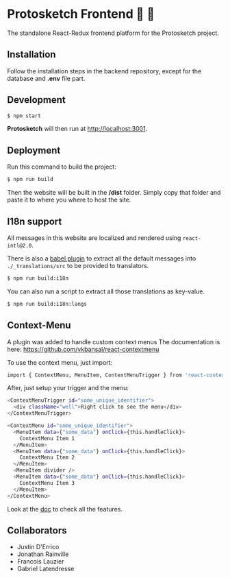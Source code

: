 # Protosketch Frontend :art: :triangular_ruler:

The standalone React-Redux frontend platform for the Protosketch project.

## Installation

Follow the installation steps in the backend repository, except for the database and **.env** file part.

## Development

```bash
$ npm start
```
**Protosketch** will then run at [http://localhost:3001](http://localhost:3001).

## Deployment

Run this command to build the project:

```bash
$ npm run build
```

Then the website will be built in the **/dist** folder. Simply copy that folder and paste it to where you where to host the site.

## I18n support

All messages in this website are localized and rendered using `react-intl@2.0`.

There is also a [babel plugin](https://github.com/yahoo/babel-plugin-react-intl) to extract all the default messages into `./_translations/src` to be provided to translators.

```bash
$ npm run build:i18n
```

You can also run a script to extract all those translations as key-value.

```bash
$ npm run build:i18n:langs
```

## Context-Menu

A plugin was added to handle custom context menus
The documentation is here: https://github.com/vkbansal/react-contextmenu

To use the context menu, just import:

```bash
import { ContextMenu, MenuItem, ContextMenuTrigger } from 'react-contextmenu';
```

After, just setup your trigger and the menu:

```bash
<ContextMenuTrigger id="some_unique_identifier">
  <div className="well">Right click to see the menu</div>
</ContextMenuTrigger>

<ContextMenu id="some_unique_identifier">
  <MenuItem data={"some_data"} onClick={this.handleClick}>
    ContextMenu Item 1
  </MenuItem>
  <MenuItem data={"some_data"} onClick={this.handleClick}>
    ContextMenu Item 2
  </MenuItem>
  <MenuItem divider />
  <MenuItem data={"some_data"} onClick={this.handleClick}>
    ContextMenu Item 3
  </MenuItem>
</ContextMenu>
```

Look at the [doc](https://github.com/minutemailer/react-popup) to check all the features.

## Collaborators

- Justin D'Errico
- Jonathan Rainville
- Francois Lauzier
- Gabriel Latendresse
